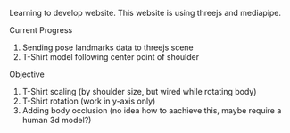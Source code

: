 Learning to develop website.
This website is using threejs and mediapipe.

Current Progress
1. Sending pose landmarks data to threejs scene
2. T-Shirt model following center point of shoulder

Objective
1. T-Shirt scaling (by shoulder size, but wired while rotating body)
2. T-Shirt rotation (work in y-axis only)
3. Adding body occlusion (no idea how to aachieve this, maybe require a human 3d model?)
